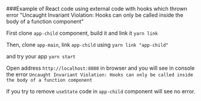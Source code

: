###Example of React code using external code with hooks which thrown error "Uncaught Invariant Violation: Hooks can only be called inside the body of a function component"

First clone `app-child` component, build it and link it `yarn link`

Then, clone `app-main`, link `app-child` using `yarn link "app-child"`

and try your app `yarn start`

Open address `http://localhost:8080` in browser and you will see in console the error `Uncaught Invariant Violation: Hooks can only be called inside the body of a function component`

If you try to remove `useState` code in `app-child` component will see no error.
